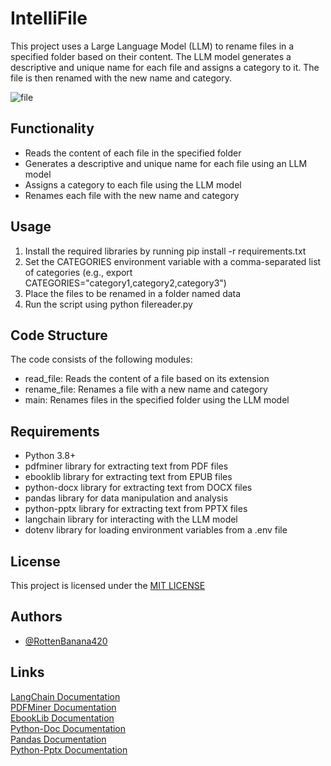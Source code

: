 
# IntelliFile

This project uses a Large Language Model (LLM) to rename files in a specified folder based on their content. The LLM model generates a descriptive and unique name for each file and assigns a category to it. The file is then renamed with the new name and category.

![file](https://github.com/user-attachments/assets/254e7bcb-5424-43ba-b805-ce2b2b7c254d)


## Functionality

- Reads the content of each file in the specified folder
- Generates a descriptive and unique name for each file using an LLM model
- Assigns a category to each file using the LLM model
- Renames each file with the new name and category
## Usage

1. Install the required libraries by running pip install -r requirements.txt
2. Set the CATEGORIES environment variable with a comma-separated list of categories (e.g., export CATEGORIES="category1,category2,category3")
3. Place the files to be renamed in a folder named data
4. Run the script using python filereader.py


## Code Structure

The code consists of the following modules:

- read_file: Reads the content of a file based on its extension
- rename_file: Renames a file with a new name and category
- main: Renames files in the specified folder using the LLM model
## Requirements

- Python 3.8+
- pdfminer library for extracting text from PDF files
- ebooklib library for extracting text from EPUB files
- python-docx library for extracting text from DOCX files
- pandas library for data manipulation and analysis
- python-pptx library for extracting text from PPTX files
- langchain library for interacting with the LLM model
- dotenv library for loading environment variables from a .env file
## License

This project is licensed under the [MIT LICENSE](https://github.com/RottenBanana420/IntelliFile/blob/main/LICENSE)


## Authors

- [@RottenBanana420](https://github.com/RottenBanana420)


## Links

[LangChain Documentation](https://api.python.langchain.com/en/latest/langchain_api_reference.html)\
[PDFMiner Documentation](https://pdfminersix.readthedocs.io/en/latest/)\
[EbookLib Documentation](https://docs.sourcefabric.org/projects/ebooklib/en/latest/)\
[Python-Doc Documentation](https://python-docx.readthedocs.io/en/latest/)\
[Pandas Documentation](https://pandas.pydata.org/docs/)\
[Python-Pptx Documentation](https://python-pptx.readthedocs.io/en/latest/)
